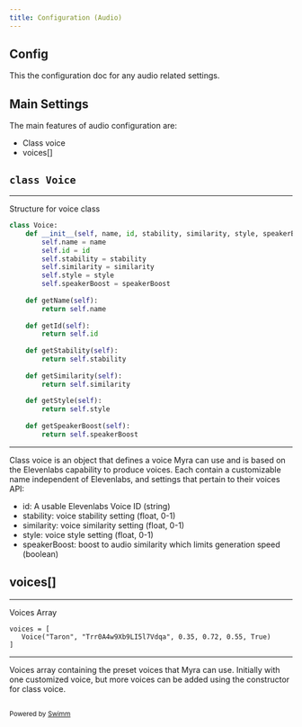 ```yaml
---
title: Configuration (Audio)
---
```

## Config

This the configuration doc for any audio related settings.

## Main Settings

The main features of audio configuration are:

- Class voice
- voices\[\]

## <SwmToken path="/audio/config.py" pos="4:0:2" line-data="class Voice:">`class Voice`</SwmToken>

<SwmSnippet path="/audio/config.py" line="4">

---

Structure for voice class

```python
class Voice:
    def __init__(self, name, id, stability, similarity, style, speakerBoost):
        self.name = name
        self.id = id
        self.stability = stability
        self.similarity = similarity
        self.style = style
        self.speakerBoost = speakerBoost
        
    def getName(self):
        return self.name
    
    def getId(self):
        return self.id
    
    def getStability(self):
        return self.stability
    
    def getSimilarity(self):
        return self.similarity
    
    def getStyle(self):
        return self.style
    
    def getSpeakerBoost(self):
        return self.speakerBoost
```

---

</SwmSnippet>

Class voice is an object that defines a voice Myra can use and is based on the Elevenlabs capability to produce voices. Each contain a customizable name independent of Elevenlabs, and settings that pertain to their voices API:

- id: A usable Elevenlabs Voice ID (string)
- stability: voice stability setting (float, 0-1)
- similarity: voice similarity setting (float, 0-1)
- style: voice style setting (float, 0-1)
- speakerBoost: boost to audio similarity which limits generation speed (boolean)

## voices\[\]

<SwmSnippet path="/audio/config.py" line="33">

---

Voices Array

```
voices = [
   Voice("Taron", "Trr0A4w9Xb9LI5l7Vdqa", 0.35, 0.72, 0.55, True)
]
```

---

</SwmSnippet>

Voices array containing the preset voices that Myra can use. Initially with one customized voice, but more voices can be added using the constructor for class voice.

## 

<SwmMeta version="3.0.0" repo-id="Z2l0aHViJTNBJTNBUENBQSUzQSUzQUF2YWxvbkFjZQ==" repo-name="PCAA"><sup>Powered by [Swimm](https://app.swimm.io/)</sup></SwmMeta>
